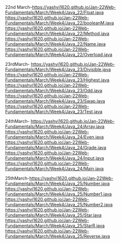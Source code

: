 22nd March-https://yashvi1620.github.io/Jan-22Web-Fundamentals/March/Week4/Java_22/Float.java
           https://yashvi1620.github.io/Jan-22Web-Fundamentals/March/Week4/Java_22/booleanM.java
           https://yashvi1620.github.io/Jan-22Web-Fundamentals/March/Week4/Java_22/Method.java
           https://yashvi1620.github.io/Jan-22Web-Fundamentals/March/Week4/Java_22/Name.java
           https://yashvi1620.github.io/Jan-22Web-Fundamentals/March/Week4/Java_22/Overload.java
           
           
23rdMarch-  https://yashvi1620.github.io/Jan-22Web-Fundamentals/March/Week4/Java_23/Divisible.java
            https://yashvi1620.github.io/Jan-22Web-Fundamentals/March/Week4/Java_23/Highest.java
            https://yashvi1620.github.io/Jan-22Web-Fundamentals/March/Week4/Java_23/Odd.java
            https://yashvi1620.github.io/Jan-22Web-Fundamentals/March/Week4/Java_23/Swap.java
            https://yashvi1620.github.io/Jan-22Web-Fundamentals/March/Week4/Java_23/Test.java
            
24thMarch- https://yashvi1620.github.io/Jan-22Web-Fundamentals/March/Week4/Java_24/Array.java
           https://yashvi1620.github.io/Jan-22Web-Fundamentals/March/Week4/Java_24/Even.java
           https://yashvi1620.github.io/Jan-22Web-Fundamentals/March/Week4/Java_24/Grade.java
           https://yashvi1620.github.io/Jan-22Web-Fundamentals/March/Week4/Java_24/Input.java
           https://yashvi1620.github.io/Jan-22Web-Fundamentals/March/Week4/Java_24/Main.java
           
           
25thMarch-https://yashvi1620.github.io/Jan-22Web-Fundamentals/March/Week4/Java_25/Number.java  
          https://yashvi1620.github.io/Jan-22Web-Fundamentals/March/Week4/Java_25/Number1.java
          https://yashvi1620.github.io/Jan-22Web-Fundamentals/March/Week4/Java_25/Number2.java
          https://yashvi1620.github.io/Jan-22Web-Fundamentals/March/Week4/Java_25/Star.java
          https://yashvi1620.github.io/Jan-22Web-Fundamentals/March/Week4/Java_25/StarR.java
          https://yashvi1620.github.io/Jan-22Web-Fundamentals/March/Week4/Java_25/Reverse.java
           
